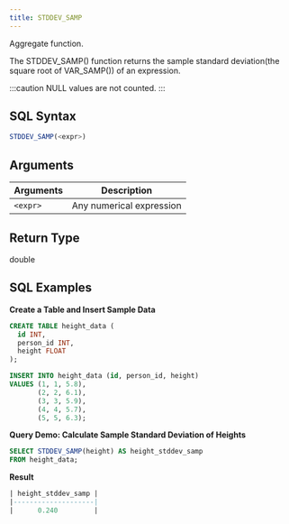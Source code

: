 ```yaml
---
title: STDDEV_SAMP
---
```


Aggregate function.

The STDDEV_SAMP() function returns the sample standard deviation(the square root of VAR_SAMP()) of an expression.

:::caution
NULL values are not counted.
:::

## SQL Syntax

```sql
STDDEV_SAMP(<expr>)
```

## Arguments

| Arguments | Description              |
|-----------|--------------------------|
| `<expr>`  | Any numerical expression |

## Return Type

double

## SQL Examples

**Create a Table and Insert Sample Data**
```sql
CREATE TABLE height_data (
  id INT,
  person_id INT,
  height FLOAT
);

INSERT INTO height_data (id, person_id, height)
VALUES (1, 1, 5.8),
       (2, 2, 6.1),
       (3, 3, 5.9),
       (4, 4, 5.7),
       (5, 5, 6.3);
```

**Query Demo: Calculate Sample Standard Deviation of Heights**
```sql
SELECT STDDEV_SAMP(height) AS height_stddev_samp
FROM height_data;
```

**Result**
```sql
| height_stddev_samp |
|--------------------|
|      0.240         |
```